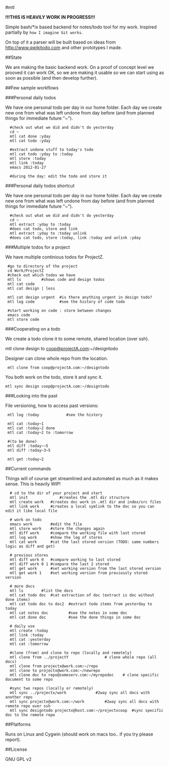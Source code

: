 #mtl

**!!!THIS IS HEAVILY WORK IN PROGRESS!!!**

Simple bash/*ix based backend for notes/todo tool for my work. Inspired partially by `how I imagine Git works`. 

On top of it a parser will be built based on ideas from http://www.qwikitodo.com and other prototypes I made.


##State

We are making the basic backend work. On a proof of concept level we prooved it can work OK, so we are making it 
usable so we can start using as soon as possible (and then develop further). 

##Few sample workflows

###Personal daily todos

We have one personal todo per day in our home folder. Each day we create new one from what was left undone
from day before (and from planned things for immediate future "~").

      #check out what we did and didn't do yesterday
      cd ~
      mtl cat done :yday
      mtl cat todo :yday

      #extract undone stuff to today's todo
      mtl cat todo :yday to :today
      mtl store :today
      mtl link :today
      emacs 2012-01-27

      #during the day: edit the todo and store it

###Personal daily todos shortcut

We have one personal todo per day in our home folder. Each day we create new one from what was left undone
from day before (and from planned things for immediate future "~").

      #check out what we did and didn't do yesterday
      cd ~
      mtl extract :yday to :today 
      #does cat todo, store and link
      mtl extract :yday to :today unlink
      #does cat todo, store :today, link :today and unlink :yday

###Multiple todos for a project

We have multiple continious todos for ProjectZ.

     #go to directory of the project
     cd Work/ProjectZ
     #check out which todos we have
     mtl ls			#shows code and design todos
     mtl cat code
     mtl cat design | less

     mtl cat design urgent	#is there anything urgent in design todo?	
     mtl log code   		#see the history of code todo

     #start working on code : store between changes
     emacs code
     mtl store code

###Cooperating on a todo

We create a todo clone it to some remote, shared location (over ssh).

   mtl clone design to coop@projectA.com:~/designtodo

Designer can clone whole repo from the location.

	 mtl clone from coop@projectA.com:~/designtodo

You both work on the todo, store it and sync it.

    mtl sync design coop@projectA.com:~/designtodo


###Looking into the past

File versioning, how to access past versions:

     mtl log :today    	       #see the history

     mtl cat :today~1
     mtl cat :today~2 done
     mtl cat :today~2 to :tomorrow
     
     #(to be done)
     mtl diff :today~~5
     mtl diff :today~3~5

     mtl get :today~2


##Current commands

Things will of course get streamlined and automated as much as it makes sense. This is heavily WIP!

	  # cd to the dir of your project and start
	  mtl init   	    	#creates the .mtl dir structure
	  mtl create work	#creates doc work in .mtl dir and index/src files
	  mtl link work 	#creates a local symlink to the doc so you can edit it like local file

	  # work on todo
	  emacs work		#edit the file
	  mtl store work	#store the changes again
	  mtl diff work		#compare the working file with last stored
	  mtl log work		#show the log of stores
	  mtl cat work		#cat the last stored version (TODO: same numbers logic as diff and get)

	  # previous stores
	  mtl diff work 0	#compare working to last stored
	  mtl diff work 0 1	#compare the last 2 stored
	  mtl get work	  	#set working version from the last stored version
	  mtl get work 1	#set working version from previously stored version

	  # more docs
	  mtl ls		#list the docs
	  mtl cat todo doc	#cat extraction of doc (extract is doc without done items)
	  mtl cat todo doc to doc2 	#extract todo items from yesterday to today
	  mtl cat notes doc	     	#see the notes in some doc
	  mtl cat done doc	     	#see the done things in some doc

	  # daily use
	  mtl create :today
	  mtl link :today
	  mtl cat :yesterday
	  mtl cat :tomorrow

	  #clone (from) and clone to repo (locally and remotely)
	  mtl clone from ../projectY				# clone whole repo (all docs)
	  mtl clone from projectx@work.com:~/repo		
	  mtl clone to projectx@work.com:~/newrepo
	  mtl clone doc to repo@someserv.com:~/myrepodoc	# clone specific document to some repo

	  #sync two repos (locally or remotely)
	  mtl sync ../projectx/work				#2way sync all docs with another repo
	  mtl sync projectx@work.com:~/work			#2way sync all docs with remote repo over ssh
	  mtl sync designtodo projectx@host.com:~/projectxcoop  #sync specific doc to the remote repo
	  

##Platforms

Runs on Linux and Cygwin (should work on macs too.. if you try please report).

##License

GNU GPL v2
